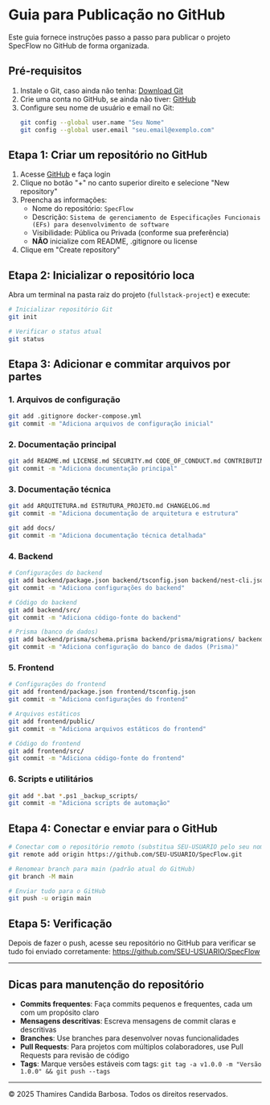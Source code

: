 # Guia para Publicação no GitHub

Este guia fornece instruções passo a passo para publicar o projeto SpecFlow no GitHub de forma organizada.

## Pré-requisitos

1. Instale o Git, caso ainda não tenha: [Download Git](https://git-scm.com/downloads)
2. Crie uma conta no GitHub, se ainda não tiver: [GitHub](https://github.com/)
3. Configure seu nome de usuário e email no Git:
   ```bash
   git config --global user.name "Seu Nome"
   git config --global user.email "seu.email@exemplo.com"
   ```

## Etapa 1: Criar um repositório no GitHub

1. Acesse [GitHub](https://github.com/) e faça login
2. Clique no botão "+" no canto superior direito e selecione "New repository"
3. Preencha as informações:
   - Nome do repositório: `SpecFlow`
   - Descrição: `Sistema de gerenciamento de Especificações Funcionais (EFs) para desenvolvimento de software`
   - Visibilidade: Pública ou Privada (conforme sua preferência)
   - **NÃO** inicialize com README, .gitignore ou license
4. Clique em "Create repository"

## Etapa 2: Inicializar o repositório loca

Abra um terminal na pasta raiz do projeto (`fullstack-project`) e execute:

```bash
# Inicializar repositório Git
git init

# Verificar o status atual
git status
```

## Etapa 3: Adicionar e commitar arquivos por partes

### 1. Arquivos de configuração

```bash
git add .gitignore docker-compose.yml
git commit -m "Adiciona arquivos de configuração inicial"
```

### 2. Documentação principal

```bash
git add README.md LICENSE.md SECURITY.md CODE_OF_CONDUCT.md CONTRIBUTING.md
git commit -m "Adiciona documentação principal"
```

### 3. Documentação técnica

```bash
git add ARQUITETURA.md ESTRUTURA_PROJETO.md CHANGELOG.md
git commit -m "Adiciona documentação de arquitetura e estrutura"

git add docs/
git commit -m "Adiciona documentação técnica detalhada"
```

### 4. Backend

```bash
# Configurações do backend
git add backend/package.json backend/tsconfig.json backend/nest-cli.json
git commit -m "Adiciona configurações do backend"

# Código do backend
git add backend/src/
git commit -m "Adiciona código-fonte do backend"

# Prisma (banco de dados)
git add backend/prisma/schema.prisma backend/prisma/migrations/ backend/prisma/seed.ts
git commit -m "Adiciona configuração do banco de dados (Prisma)"
```

### 5. Frontend

```bash
# Configurações do frontend
git add frontend/package.json frontend/tsconfig.json
git commit -m "Adiciona configurações do frontend"

# Arquivos estáticos
git add frontend/public/
git commit -m "Adiciona arquivos estáticos do frontend"

# Código do frontend
git add frontend/src/
git commit -m "Adiciona código-fonte do frontend"
```

### 6. Scripts e utilitários

```bash
git add *.bat *.ps1 _backup_scripts/
git commit -m "Adiciona scripts de automação"
```

## Etapa 4: Conectar e enviar para o GitHub

```bash
# Conectar com o repositório remoto (substitua SEU-USUARIO pelo seu nome de usuário)
git remote add origin https://github.com/SEU-USUARIO/SpecFlow.git

# Renomear branch para main (padrão atual do GitHub)
git branch -M main

# Enviar tudo para o GitHub
git push -u origin main
```

## Etapa 5: Verificação

Depois de fazer o push, acesse seu repositório no GitHub para verificar se tudo foi enviado corretamente:
https://github.com/SEU-USUARIO/SpecFlow

---

## Dicas para manutenção do repositório

- **Commits frequentes**: Faça commits pequenos e frequentes, cada um com um propósito claro
- **Mensagens descritivas**: Escreva mensagens de commit claras e descritivas
- **Branches**: Use branches para desenvolver novas funcionalidades
- **Pull Requests**: Para projetos com múltiplos colaboradores, use Pull Requests para revisão de código
- **Tags**: Marque versões estáveis com tags: `git tag -a v1.0.0 -m "Versão 1.0.0" && git push --tags`

---

© 2025 Thamires Candida Barbosa. Todos os direitos reservados.
